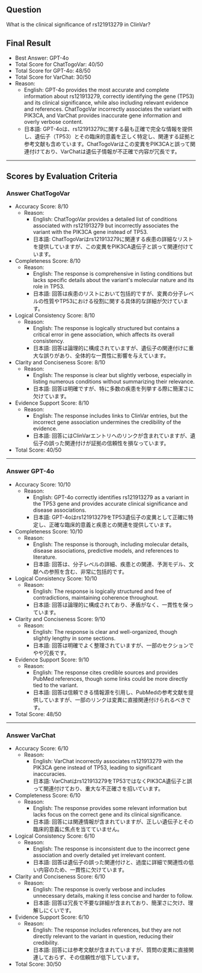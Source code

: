 ## Question

What is the clinical significance of rs121913279 in ClinVar?

## Final Result

- Best Answer: GPT-4o
- Total Score for ChatTogoVar: 40/50
- Total Score for GPT-4o: 48/50
- Total Score for VarChat: 30/50
- Reason:
  - English: GPT-4o provides the most accurate and complete information about rs121913279, correctly identifying the gene (TP53) and its clinical significance, while also including relevant evidence and references. ChatTogoVar incorrectly associates the variant with PIK3CA, and VarChat provides inaccurate gene information and overly verbose content.
  - 日本語: GPT-4oは、rs121913279に関する最も正確で完全な情報を提供し、遺伝子（TP53）とその臨床的意義を正しく特定し、関連する証拠と参考文献も含めています。ChatTogoVarはこの変異をPIK3CAと誤って関連付けており、VarChatは遺伝子情報が不正確で内容が冗長です。

---

## Scores by Evaluation Criteria

### Answer ChatTogoVar
- Accuracy Score: 8/10
  - Reason: 
    - English: ChatTogoVar provides a detailed list of conditions associated with rs121913279 but incorrectly associates the variant with the PIK3CA gene instead of TP53.
    - 日本語: ChatTogoVarはrs121913279に関連する疾患の詳細なリストを提供していますが、この変異をPIK3CA遺伝子と誤って関連付けています。
- Completeness Score: 8/10
  - Reason: 
    - English: The response is comprehensive in listing conditions but lacks specific details about the variant's molecular nature and its role in TP53.
    - 日本語: 回答は疾患のリストにおいて包括的ですが、変異の分子レベルの性質やTP53における役割に関する具体的な詳細が欠けています。
- Logical Consistency Score: 8/10
  - Reason: 
    - English: The response is logically structured but contains a critical error in gene association, which affects its overall consistency.
    - 日本語: 回答は論理的に構成されていますが、遺伝子の関連付けに重大な誤りがあり、全体的な一貫性に影響を与えています。
- Clarity and Conciseness Score: 8/10
  - Reason: 
    - English: The response is clear but slightly verbose, especially in listing numerous conditions without summarizing their relevance.
    - 日本語: 回答は明確ですが、特に多数の疾患を列挙する際に簡潔さに欠けています。
- Evidence Support Score: 8/10
  - Reason: 
    - English: The response includes links to ClinVar entries, but the incorrect gene association undermines the credibility of the evidence.
    - 日本語: 回答にはClinVarエントリへのリンクが含まれていますが、遺伝子の誤った関連付けが証拠の信頼性を損なっています。
- Total Score: 40/50

---

### Answer GPT-4o
- Accuracy Score: 10/10
  - Reason: 
    - English: GPT-4o correctly identifies rs121913279 as a variant in the TP53 gene and provides accurate clinical significance and disease associations.
    - 日本語: GPT-4oはrs121913279をTP53遺伝子の変異として正確に特定し、正確な臨床的意義と疾患との関連を提供しています。
- Completeness Score: 10/10
  - Reason: 
    - English: The response is thorough, including molecular details, disease associations, predictive models, and references to literature.
    - 日本語: 回答は、分子レベルの詳細、疾患との関連、予測モデル、文献への参照を含む、非常に包括的です。
- Logical Consistency Score: 10/10
  - Reason: 
    - English: The response is logically structured and free of contradictions, maintaining coherence throughout.
    - 日本語: 回答は論理的に構成されており、矛盾がなく、一貫性を保っています。
- Clarity and Conciseness Score: 9/10
  - Reason: 
    - English: The response is clear and well-organized, though slightly lengthy in some sections.
    - 日本語: 回答は明確でよく整理されていますが、一部のセクションでやや冗長です。
- Evidence Support Score: 9/10
  - Reason: 
    - English: The response cites credible sources and provides PubMed references, though some links could be more directly tied to the variant.
    - 日本語: 回答は信頼できる情報源を引用し、PubMedの参考文献を提供していますが、一部のリンクは変異に直接関連付けられるべきです。
- Total Score: 48/50

---

### Answer VarChat
- Accuracy Score: 6/10
  - Reason: 
    - English: VarChat incorrectly associates rs121913279 with the PIK3CA gene instead of TP53, leading to significant inaccuracies.
    - 日本語: VarChatはrs121913279をTP53ではなくPIK3CA遺伝子と誤って関連付けており、重大な不正確さを招いています。
- Completeness Score: 6/10
  - Reason: 
    - English: The response provides some relevant information but lacks focus on the correct gene and its clinical significance.
    - 日本語: 回答には関連情報が含まれていますが、正しい遺伝子とその臨床的意義に焦点を当てていません。
- Logical Consistency Score: 6/10
  - Reason: 
    - English: The response is inconsistent due to the incorrect gene association and overly detailed yet irrelevant content.
    - 日本語: 回答は遺伝子の誤った関連付けと、過度に詳細で関連性の低い内容のため、一貫性に欠けています。
- Clarity and Conciseness Score: 6/10
  - Reason: 
    - English: The response is overly verbose and includes unnecessary details, making it less concise and harder to follow.
    - 日本語: 回答は冗長で不要な詳細が含まれており、簡潔さに欠け、理解しにくいです。
- Evidence Support Score: 6/10
  - Reason: 
    - English: The response includes references, but they are not directly relevant to the variant in question, reducing their credibility.
    - 日本語: 回答には参考文献が含まれていますが、質問の変異に直接関連しておらず、その信頼性が低下しています。
- Total Score: 30/50